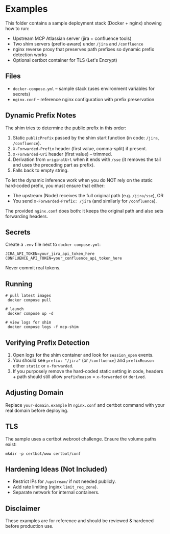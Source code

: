 # Examples

This folder contains a sample deployment stack (Docker + nginx) showing how to run:

- Upstream MCP Atlassian server (jira + confluence tools)
- Two shim servers (prefix-aware) under `/jira` and `/confluence`
- nginx reverse proxy that preserves path prefixes so dynamic prefix detection works
- Optional certbot container for TLS (Let\'s Encrypt)

## Files

- `docker-compose.yml` – sample stack (uses environment variables for secrets)
- `nginx.conf` – reference nginx configuration with prefix preservation

## Dynamic Prefix Notes

The shim tries to determine the public prefix in this order:

1. Static `publicPrefix` passed by the shim start function (in code: `/jira`, `/confluence`).
2. `X-Forwarded-Prefix` header (first value, comma-split) if present.
3. `X-Forwarded-Uri` header (first value) – trimmed.
4. Derivation from `originalUrl` when it ends with `/sse` (it removes the tail and uses the preceding part as prefix).
5. Falls back to empty string.

To let the dynamic inference work when you do NOT rely on the static hard‑coded prefix, you must ensure that either:

- The upstream (Node) receives the full original path (e.g. `/jira/sse`), OR
- You send `X-Forwarded-Prefix: /jira` (and similarly for `/confluence`).

The provided `nginx.conf` does both: it keeps the original path and also sets forwarding headers.

## Secrets

Create a `.env` file next to `docker-compose.yml`:

```
JIRA_API_TOKEN=your_jira_api_token_here
CONFLUENCE_API_TOKEN=your_confluence_api_token_here
```

Never commit real tokens.

## Running

```
# pull latest images
 docker compose pull

# launch
 docker compose up -d

# view logs for shim
 docker compose logs -f mcp-shim
```

## Verifying Prefix Detection

1. Open logs for the shim container and look for `session_open` events.
2. You should see `prefix: "/jira"` (or `/confluence`) and `prefixReason` either `static` or `x-forwarded`.
3. If you purposely remove the hard-coded static setting in code, headers + path should still allow `prefixReason` = `x-forwarded` or `derived`.

## Adjusting Domain

Replace `your-domain.example` in `nginx.conf` and certbot command with your real domain before deploying.

## TLS

The sample uses a certbot webroot challenge. Ensure the volume paths exist:

```
mkdir -p certbot/www certbot/conf
```

## Hardening Ideas (Not Included)

- Restrict IPs for `/upstream/` if not needed publicly.
- Add rate limiting (nginx `limit_req_zone`).
- Separate network for internal containers.

## Disclaimer

These examples are for reference and should be reviewed & hardened before production use.
